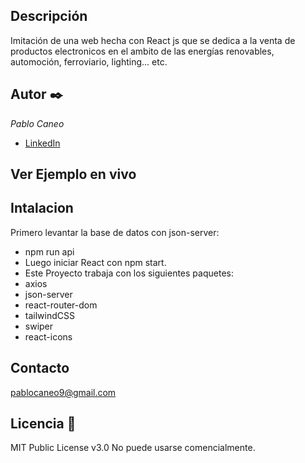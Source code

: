 ## Descripción
Imitación de una web hecha con React js que se dedica a la venta de productos electronicos en el ambito de las energías renovables, automoción, ferroviario, lighting... etc.

## Autor ✒️
*Pablo Caneo*
* [LinkedIn](https://www.linkedin.com/in/pablo-caneo/)

## Ver Ejemplo en vivo

## Intalacion
Primero levantar la base de datos con json-server: 
* npm run api
* Luego iniciar React con npm start.
* Este Proyecto trabaja con los siguientes paquetes: 
* axios
* json-server
* react-router-dom
* tailwindCSS
* swiper
* react-icons

## Contacto
pablocaneo9@gmail.com

## Licencia 📄
MIT Public License v3.0
No puede usarse comencialmente.
